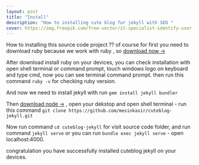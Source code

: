 ```yaml
---
layout: post
title: "Install"
description: "How to installing cute blog for jekyll with SEO "
cover: https://img.freepik.com/free-vector/it-specialist-identify-user-across-mobile-laptop-tablet-cross-device-tracking-capability-cross-device-using-concept-white-background-bright-vibrant-violet-isolated-illustration_335657-306.jpg?w=2000
---
```

How to installing this source code project ?? of course for first you need to download ruby because we work with ruby , so [download now →](https://rubyinstaller.org/)

After download install ruby on your devices, you can check installation with open shell terminal or command prompt, touch windows logo on keyboard and type cmd, now you can see terminal command prompt. then run this command `ruby -v` for checking ruby version.

And now we need to install jekyll with run `gem install jekyll bundler`

Then [download node →](https://nodejs.org/en/download/) , open your dekstop and open shell terminal - run this command `git clone https://github.com/mesinkasir/cuteblog-jekyll.git`

Now run command `cd cuteblog-jekyll` for visit source code folder, and run command `jekyll serve` or you can run `bundle exec jekyll serve` - open localhost:4000.

congratulation you have successfully installed cuteblog jekyll on your devices.